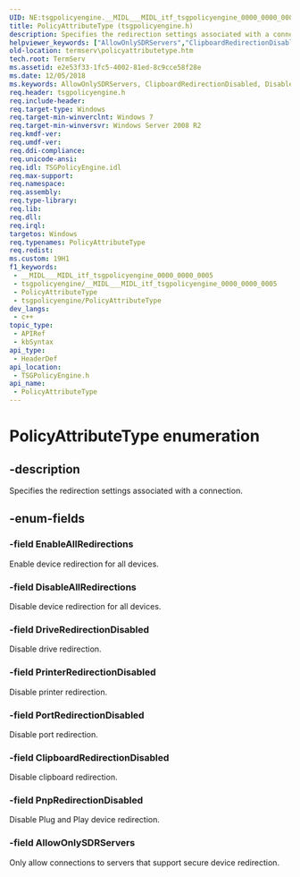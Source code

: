 ```yaml
---
UID: NE:tsgpolicyengine.__MIDL___MIDL_itf_tsgpolicyengine_0000_0000_0005
title: PolicyAttributeType (tsgpolicyengine.h)
description: Specifies the redirection settings associated with a connection.
helpviewer_keywords: ["AllowOnlySDRServers","ClipboardRedirectionDisabled","DisableAllRedirections","DriveRedirectionDisabled","EnableAllRedirections","PnpRedirectionDisabled","PolicyAttributeType","PolicyAttributeType enumeration [Remote Desktop Services]","PortRedirectionDisabled","PrinterRedirectionDisabled","termserv.policyattributetype","tsgpolicyengine/AllowOnlySDRServers","tsgpolicyengine/ClipboardRedirectionDisabled","tsgpolicyengine/DisableAllRedirections","tsgpolicyengine/DriveRedirectionDisabled","tsgpolicyengine/EnableAllRedirections","tsgpolicyengine/PnpRedirectionDisabled","tsgpolicyengine/PolicyAttributeType","tsgpolicyengine/PortRedirectionDisabled","tsgpolicyengine/PrinterRedirectionDisabled"]
old-location: termserv\policyattributetype.htm
tech.root: TermServ
ms.assetid: e2e53f33-1fc5-4002-81ed-8c9cce58f28e
ms.date: 12/05/2018
ms.keywords: AllowOnlySDRServers, ClipboardRedirectionDisabled, DisableAllRedirections, DriveRedirectionDisabled, EnableAllRedirections, PnpRedirectionDisabled, PolicyAttributeType, PolicyAttributeType enumeration [Remote Desktop Services], PortRedirectionDisabled, PrinterRedirectionDisabled, termserv.policyattributetype, tsgpolicyengine/AllowOnlySDRServers, tsgpolicyengine/ClipboardRedirectionDisabled, tsgpolicyengine/DisableAllRedirections, tsgpolicyengine/DriveRedirectionDisabled, tsgpolicyengine/EnableAllRedirections, tsgpolicyengine/PnpRedirectionDisabled, tsgpolicyengine/PolicyAttributeType, tsgpolicyengine/PortRedirectionDisabled, tsgpolicyengine/PrinterRedirectionDisabled
req.header: tsgpolicyengine.h
req.include-header: 
req.target-type: Windows
req.target-min-winverclnt: Windows 7
req.target-min-winversvr: Windows Server 2008 R2
req.kmdf-ver: 
req.umdf-ver: 
req.ddi-compliance: 
req.unicode-ansi: 
req.idl: TSGPolicyEngine.idl
req.max-support: 
req.namespace: 
req.assembly: 
req.type-library: 
req.lib: 
req.dll: 
req.irql: 
targetos: Windows
req.typenames: PolicyAttributeType
req.redist: 
ms.custom: 19H1
f1_keywords:
 - __MIDL___MIDL_itf_tsgpolicyengine_0000_0000_0005
 - tsgpolicyengine/__MIDL___MIDL_itf_tsgpolicyengine_0000_0000_0005
 - PolicyAttributeType
 - tsgpolicyengine/PolicyAttributeType
dev_langs:
 - c++
topic_type:
 - APIRef
 - kbSyntax
api_type:
 - HeaderDef
api_location:
 - TSGPolicyEngine.h
api_name:
 - PolicyAttributeType
---
```


# PolicyAttributeType enumeration


## -description

Specifies the redirection settings associated with a connection.

## -enum-fields

### -field EnableAllRedirections

Enable device redirection for all devices.

### -field DisableAllRedirections

Disable device redirection for all devices.

### -field DriveRedirectionDisabled

Disable drive redirection.

### -field PrinterRedirectionDisabled

Disable printer redirection.

### -field PortRedirectionDisabled

Disable port redirection.

### -field ClipboardRedirectionDisabled

Disable clipboard redirection.

### -field PnpRedirectionDisabled

Disable Plug and Play device redirection.

### -field AllowOnlySDRServers

Only allow connections to servers that support secure device redirection.

